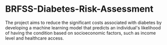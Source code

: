 # BRFSS-Diabetes-Risk-Assessment
The project aims to reduce the significant costs associated with diabetes by developing a machine learning model that predicts an individual's likelihood of having the condition based on socioeconomic factors, such as income level and healthcare access. 
